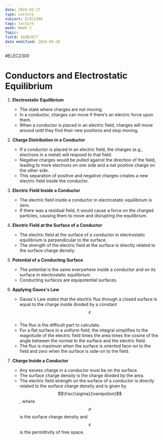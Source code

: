 ```yaml
---
date: 2024-02-27
type: Lecture
subject: ELEC2300
tags: lecture
week: Week 1 
Topic:
field: $SUBJECT
date modified: 2024-03-18
---
```


#ELEC2300

# Conductors and Electrostatic Equilibrium

1. **Electrostatic Equilibrium**
    - The state where charges are not moving.
    - In a conductor, charges can move if there's an electric force upon them.
    - When a conductor is placed in an electric field, charges will move around until they find their new positions and stop moving.

2. **Charge Distribution in a Conductor**
    - If a conductor is placed in an electric field, the charges (e.g., electrons in a metal) will respond to that field.
    - Negative charges would be pulled against the direction of the field, leading to more electrons on one side and a net positive charge on the other side.
    - This separation of positive and negative charges creates a new electric field inside the conductor.

3. **Electric Field Inside a Conductor**
    - The electric field inside a conductor in electrostatic equilibrium is zero.
    - If there was a residual field, it would cause a force on the charged particles, causing them to move and disrupting the equilibrium.

4. **Electric Field at the Surface of a Conductor**
    - The electric field at the surface of a conductor in electrostatic equilibrium is perpendicular to the surface.
    - The strength of the electric field at the surface is directly related to the surface charge density.

5. **Potential of a Conducting Surface**
    - The potential is the same everywhere inside a conductor and on its surface in electrostatic equilibrium.
    - Conducting surfaces are equipotential surfaces.

6. **Applying Gauss's Law**
    - Gauss's Law states that the electric flux through a closed surface is equal to the charge inside divided by a constant $$\varepsilon$$.
    - The flux is the difficult part to calculate.
    - For a flat surface in a uniform field, the integral simplifies to the magnitude of the electric field times the area times the cosine of the angle between the normal to the surface and the electric field.
    - The flux is maximum when the surface is oriented face-on to the field and zero when the surface is side-on to the field.

7. **Charge Inside a Conductor**
    - Any excess charge in a conductor must be on the surface.
    - The surface charge density is the charge divided by the area.
    - The electric field strength on the surface of a conductor is directly related to the surface charge density and is given by $$\frac{\sigma}{\varepsilon}$$, where $$\sigma$$ is the surface charge density and $$\varepsilon$$ is the permittivity of free space.
